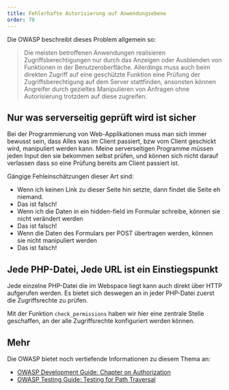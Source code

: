 ```yaml
---
title: Fehlerhafte Autorisierung auf Anwendungsebene
order: 70
---
```


Die OWASP beschreibt dieses Problem allgemein so:

> Die meisten betroffenen Anwendungen realisieren Zugriffsberechtigungen nur durch das Anzeigen  oder Ausblenden von Funktionen in der Benutzeroberfläche. Allerdings muss auch beim direkten Zugriff auf eine geschützte Funktion eine Prüfung der Zugriffsberechtigung auf dem Server stattfinden, ansonsten können Angreifer durch gezieltes Manipulieren von Anfragen ohne Autorisierung trotzdem auf diese zugreifen.

## Nur was serverseitig geprüft wird ist sicher

Bei der Programmierung von Web-Applikationen muss man sich immer bewusst sein,
dass Alles was im Client passiert, bzw vom Client geschickt wird, manipuliert werden kann.
Meine serverseitigen Programme müssen jeden Input den sie bekommen selbst prüfen, und können
sich nicht darauf verlassen dass so eine Prüfung bereits am Client passiert ist.

Gängige Fehleinschätzungen dieser Art sind:

* Wenn ich keinen Link zu dieser Seite hin setzte, dann findet die Seite eh niemand.
* Das ist falsch! 
* Wenn ich die Daten in ein hidden-field im Formular schreibe, können sie nicht verändert werden
* Das ist falsch! 
* Wenn die Daten des Formulars per POST übertragen werden, können sie nicht manipuliert werden
* Das ist falsch!

## Jede PHP-Datei, Jede URL ist ein Einstiegspunkt

Jede einzelne PHP-Datei die im Webspace liegt kann auch direkt
über HTTP aufgerufen werden. Es bietet sich deswegen an in jeder
PHP-Datei zuerst die Zugriffsrechte zu prüfen.

<php caption="Prüfung der Zugriffsrechte am Anfang jeder PHP-Datei">
<?php
  include "functions.php";
  check_permissions();
  // .... 
</php>

Mit der Funktion `check_permissions` haben wir hier eine zentrale
Stelle geschaffen, an der alle Zugriffsrechte konfiguriert werden können.

## Mehr

Die OWASP bietet noch vertiefende Informationen zu diesem Thema an:

* [OWASP Development Guide: Chapter on Authorization](http://www.owasp.org/index.php/Guide_to_Authorization)
* [OWASP Testing Guide: Testing for Path Traversal](http://www.owasp.org/index.php/Testing_for_Path_Traversal)

